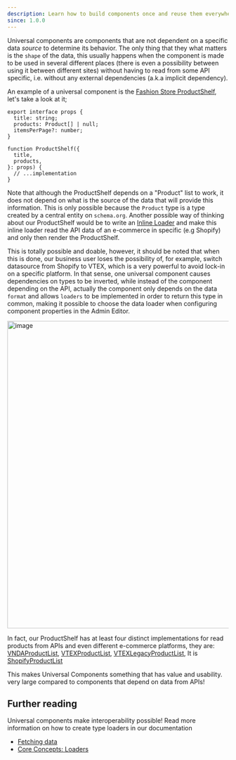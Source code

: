 ```yaml
---
description: Learn how to build components once and reuse them everywhere
since: 1.0.0
---
```


Universal components are components that are not dependent on a specific data
_source_ to determine its behavior. The only thing that they what matters is the
`shape` of the data, this usually happens when the component is made to be used
in several different places (there is even a possibility between using it
between different sites) without having to read from some API specific, i.e.
without any external dependencies (a.k.a implicit dependency).

An example of a universal component is the
[Fashion Store ProductShelf](https://github.com/deco-sites/fashion/blob/main/components/product/ProductShelf.tsx#L15),
let's take a look at it;

```tsx
export interface props {
  title: string;
  products: Product[] | null;
  itemsPerPage?: number;
}

function ProductShelf({
  title,
  products,
}: props) {
  // ...implementation
}
```

Note that although the ProductShelf depends on a "Product" list to work, it does
not depend on what is the source of the data that will provide this information.
This is only possible because the `Product` type is a type created by a central
entity on `schema.org`. Another possible way of thinking about our ProductShelf
would be to write an [Inline Loader](/docs/en/tutorials/data-fetching) and make
this inline loader read the API data of an e-commerce in specific (e.g Shopify)
and only then render the ProductShelf.

This is totally possible and doable, however, it should be noted that when this
is done, our business user loses the possibility of, for example, switch
datasource from Shopify to VTEX, which is a very powerful to avoid lock-in on a
specific platform. In that sense, one universal component causes dependencies on
types to be inverted, while instead of the component depending on the API,
actually the component only depends on the data `format` and allows `loaders` to
be implemented in order to return this type in common, making it possible to
choose the data loader when configuring component properties in the Admin
Editor.

<img width="699" alt="image" src="https://user-images.githubusercontent.com/5839364/230793613-5671c042-99ef-469e-be5c-6503be3b6889.png">

In fact, our ProductShelf has at least four distinct implementations for read
products from APIs and even different e-commerce platforms, they are:
[VNDAProductList](https://github.com/deco-cx/apps/blob/3e337b6b2996d7ecd72db34174896638c92f8811/vnda/loaders/productList.ts#L1),
[VTEXProductList](https://github.com/deco-cx/apps/blob/3e337b6b2996d7ecd72db34174896638c92f8811/vtex/loaders/intelligentSearch/productList.ts#L1),
[VTEXLegacyProductList](https://github.com/deco-cx/apps/blob/3e337b6b2996d7ecd72db34174896638c92f8811/vtex/loaders/legacy/productList.ts#L1),
It is
[ShopifyProductList](https://github.com/deco-cx/apps/blob/3e337b6b2996d7ecd72db34174896638c92f8811/shopify/loaders/intelligentSearch/ProductList.ts#L1)

This makes Universal Components something that has value and usability. very
large compared to components that depend on data from APIs!

## Further reading

Universal components make interoperability possible! Read more information on
how to create type loaders in our documentation

- [Fetching data](/docs/en/developing/fetching-data)
- [Core Concepts: Loaders](/docs/en/concepts/loader)

